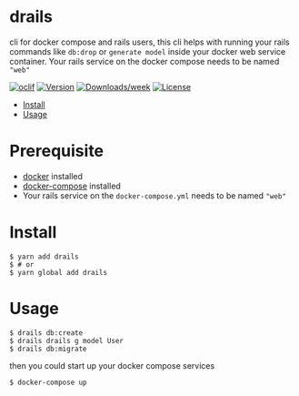 drails
======

cli for docker compose and rails users, this cli helps with running your rails commands
like `db:drop` or `generate model` inside your docker web service container.
Your rails service on the docker compose needs to be named `"web"`

[![oclif](https://img.shields.io/badge/cli-oclif-brightgreen.svg)](https://oclif.io)
[![Version](https://img.shields.io/npm/v/drails.svg)](https://npmjs.org/package/drails)
[![Downloads/week](https://img.shields.io/npm/dw/drails.svg)](https://npmjs.org/package/drails)
[![License](https://img.shields.io/npm/l/drails.svg)](https://github.com/alejoreact/drails/blob/master/package.json)

* [Install](#install)
* [Usage](#usage)

# Prerequisite
* [docker](https://docs.docker.com/install/) installed
* [docker-compose](https://docs.docker.com/compose/install/) installed
* Your rails service on the `docker-compose.yml` needs to be named `"web"`

# Install
```sh-session
$ yarn add drails
$ # or
$ yarn global add drails
```

# Usage
```sh-session
$ drails db:create
$ drails drails g model User
$ drails db:migrate
```
then you could start up your docker compose services
```sh-session
$ docker-compose up
```

